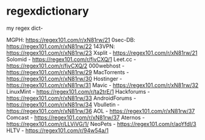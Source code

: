 # regexdictionary
my regex dict-

MGPH:
https://regex101.com/r/xN81rw/21
0sec-DB: https://regex101.com/r/xN81rw/22
143VPN: https://regex101.com/r/xN81rw/23
Xsplit - https://regex101.com/r/xN81rw/21
Solomid - https://regex101.com/r/fjvCXQ/1
Leet.cc - https://regex101.com/r/fjvCXQ/2
000webhost - https://regex101.com/r/xN81rw/29
MacTorrents - https://regex101.com/r/xN81rw/30
Hostinger - https://regex101.com/r/xN81rw/31
Mavic - https://regex101.com/r/xN81rw/32
LinuxMint - https://regex101.com/r/ta2trE/1
Hackforums - https://regex101.com/r/xN81rw/33
AndroidForums - https://regex101.com/r/xN81rw/34
Vbulletin - https://regex101.com/r/xN81rw/36
AOL - https://regex101.com/r/xN81rw/37
Comcast - https://regex101.com/r/xN81rw/37
Aternos - https://regex101.com/r/LLViVG/1/
NeoPets - https://regex101.com/r/aoYfdl/3
HLTV - https://regex101.com/r/94w54a/1
